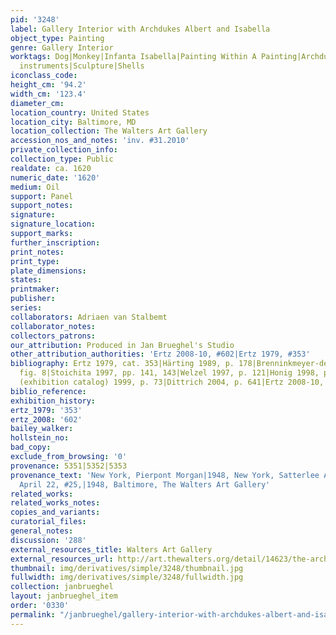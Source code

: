 ```yaml
---
pid: '3248'
label: Gallery Interior with Archdukes Albert and Isabella
object_type: Painting
genre: Gallery Interior
worktags: Dog|Monkey|Infanta Isabella|Painting Within A Painting|Archdukes|Nobles|Gallery|Flowers|Globe|Musical
  instruments|Sculpture|Shells
iconclass_code:
height_cm: '94.2'
width_cm: '123.4'
diameter_cm:
location_country: United States
location_city: Baltimore, MD
location_collection: The Walters Art Gallery
accession_nos_and_notes: 'inv. #31.2010'
private_collection_info:
collection_type: Public
realdate: ca. 1620
numeric_date: '1620'
medium: Oil
support: Panel
support_notes:
signature:
signature_location:
support_marks:
further_inscription:
print_notes:
print_type:
plate_dimensions:
states:
printmaker:
publisher:
series:
collaborators: Adriaen van Stalbemt
collaborator_notes:
collectors_patrons:
our_attribution: Produced in Jan Brueghel's Studio
other_attribution_authorities: 'Ertz 2008-10, #602|Ertz 1979, #353'
bibliography: Ertz 1979, cat. 353|Härting 1989, p. 178|Brenninkmeyer-de Roij 1990,
  fig. 8|Stoichita 1997, pp. 141, 143|Welzel 1997, p. 121|Honig 1998, p. 206|Madrid
  (exhibition catalog) 1999, p. 73|Dittrich 2004, p. 641|Ertz 2008-10, cat.
biblio_reference:
exhibition_history:
ertz_1979: '353'
ertz_2008: '602'
bailey_walker:
hollstein_no:
bad_copy:
exclude_from_browsing: '0'
provenance: 5351|5352|5353
provenance_text: 'New York, Pierpont Morgan|1948, New York, Satterlee Auction, Parke-Bernet,
  April 22, #25,|1948, Baltimore, The Walters Art Gallery'
related_works:
related_works_notes:
copies_and_variants:
curatorial_files:
general_notes:
discussion: '288'
external_resources_title: Walters Art Gallery
external_resources_url: http://art.thewalters.org/detail/14623/the-archdukes-albert-and-isabella-visiting-a-collectors-cabinet/
thumbnail: img/derivatives/simple/3248/thumbnail.jpg
fullwidth: img/derivatives/simple/3248/fullwidth.jpg
collection: janbrueghel
layout: janbrueghel_item
order: '0330'
permalink: "/janbrueghel/gallery-interior-with-archdukes-albert-and-isabella"
---
```

